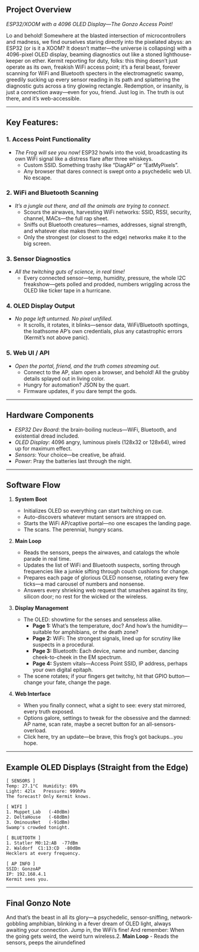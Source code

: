 ## **Project Overview**

*ESP32/XOOM with a 4096 OLED Display—The Gonzo Access Point!*

Lo and behold! Somewhere at the blasted intersection of microcontrollers and madness, we find ourselves staring directly into the pixelated abyss: an ESP32 (or is it a XOOM? It doesn’t matter—the universe is collapsing) with a 4096-pixel OLED display, beaming diagnostics out like a stoned lighthouse-keeper on ether. Kermit reporting for duty, folks: this thing doesn’t just operate as its own, freakish WiFi access point; it’s a feral beast, forever scanning for WiFi and Bluetooth specters in the electromagnetic swamp, greedily sucking up every sensor reading in its path and splattering the diagnostic guts across a tiny glowing rectangle. Redemption, or insanity, is just a connection away—even for you, friend. Just log in. The truth is out there, and it’s web-accessible.

---

## **Key Features:**

### 1. **Access Point Functionality**
- *The Frog will see you now!* ESP32 howls into the void, broadcasting its own WiFi signal like a distress flare after three whiskeys.
    - Custom SSID. Something trashy like “DiagAP” or “EatMyPixels”.
    - Any browser that dares connect is swept onto a psychedelic web UI. No escape.

### 2. **WiFi and Bluetooth Scanning**
- *It’s a jungle out there, and all the animals are trying to connect.*
    - Scours the airwaves, harvesting WiFi networks: SSID, RSSI, security, channel, MACs—the full rap sheet.
    - Sniffs out Bluetooth creatures—names, addresses, signal strength, and whatever else makes them squirm.
    - Only the strongest (or closest to the edge) networks make it to the big screen.

### 3. **Sensor Diagnostics**
- *All the twitching guts of science, in real time!*
    - Every connected sensor—temp, humidity, pressure, the whole I2C freakshow—gets polled and prodded, numbers wriggling across the OLED like ticker tape in a hurricane.

### 4. **OLED Display Output**
- *No page left unturned. No pixel unfilled.*
    - It scrolls, it rotates, it blinks—sensor data, WiFi/Bluetooth spottings, the loathsome AP’s own credentials, plus any catastrophic errors (Kermit’s not above panic).

### 5. **Web UI / API**
- *Open the portal, friend, and the truth comes streaming out.*
    - Connect to the AP, slam open a browser, and behold! All the grubby details splayed out in living color.
    - Hungry for automation? JSON by the quart.
    - Firmware updates, if you dare tempt the gods.

---

## **Hardware Components**

- *ESP32 Dev Board*: the brain-boiling nucleus—WiFi, Bluetooth, and existential dread included.
- *OLED Display*: 4096 angry, luminous pixels (128x32 or 128x64), wired up for maximum effect.
- *Sensors*: Your choice—be creative, be afraid.
- *Power*: Pray the batteries last through the night.

---

## **Software Flow**

1. **System Boot**
    - Initializes OLED so everything can start twitching on cue.
    - Auto-discovers whatever mutant sensors are strapped on.
    - Starts the WiFi AP/captive portal—no one escapes the landing page.
    - The scans. The perennial, hungry scans.

2. **Main Loop**  
   - Reads the sensors, peeps the airwaves, and catalogs the whole parade in real time.
   - Updates the list of WiFi and Bluetooth suspects, sorting through frequencies like a junkie sifting through couch cushions for change.
   - Prepares each page of glorious OLED nonsense, rotating every few ticks—a mad carousel of numbers and nonsense.
   - Answers every shrieking web request that smashes against its tiny, silicon door; no rest for the wicked or the wireless.

3. **Display Management**  
   - The OLED: showtime for the senses and senseless alike.  
     - **Page 1:** What’s the temperature, doc? And how’s the humidity—suitable for amphibians, or the death zone?  
     - **Page 2:** WiFi: The strongest signals, lined up for scrutiny like suspects in a procedural.  
     - **Page 3:** Bluetooth: Each device, name and number, dancing cheek-to-cheek in the EM spectrum.  
     - **Page 4:** System vitals—Access Point SSID, IP address, perhaps your own digital epitaph.  
   - The scene rotates; if your fingers get twitchy, hit that GPIO button—change your fate, change the page.

4. **Web Interface**  
   - When you finally connect, what a sight to see: every stat mirrored, every truth exposed.
   - Options galore, settings to tweak for the obsessive and the damned: AP name, scan rate, maybe a secret button for an all-sensors-overload.
   - Click here, try an update—be brave, this frog’s got backups…you hope.

---

## **Example OLED Displays (Straight from the Edge)**
```
[ SENSORS ]
Temp: 27.1°C  Humidity: 69%
Light: 42lx   Pressure: 999hPa
The forecast? Only Kermit knows.

[ WIFI ]
1. Muppet_Lab   (-40dBm)
2. DeltaHouse   (-68dBm)
3. OminousNet   (-91dBm)
Swamp's crowded tonight.

[ BLUETOOTH ]
1. Statler M0:12:AB  -77dBm
2. Waldorf  C1:13:CD  -80dBm
Hecklers at every frequency.

[ AP INFO ]
SSID: GonzoAP  
IP: 192.168.4.1  
Kermit sees you.
```

---

## **Final Gonzo Note**

And that’s the beast in all its glory—a psychedelic, sensor-sniffing, network-gobbling amphibian, blinking in a fever dream of OLED light, always awaiting your connection. Jump in, the WiFi’s fine! And remember: When the going gets weird, the weird turn wireless.2. **Main Loop**
    - Reads the sensors, peeps the airundefined
